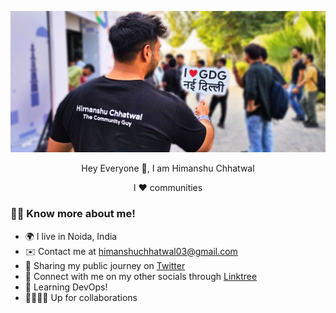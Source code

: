 ![](https://github.com/himanshu1221/himanshu1221/blob/main/Untitled%20design_magicstudio_9ww40jm32ht.png)


<p align="center">
  Hey Everyone 🌻, I am Himanshu Chhatwal
</p>

<p align="center">
  I ❤️ communities  
</p>


<p align="center">

  ### 🧑🏻 Know more about me!
  
  - 🌍 I live in Noida, India
  - ✉️  Contact me at [himanshuchhatwal03@gmail.com](mailto:himanshuchhatwal03@gmail.com)
  - 🚀 Sharing my public journey on [Twitter](https://twitter.com/himanshuchhatw2)
  - 🔗 Connect with me on my other socials through [Linktree](https://linktr.ee/himanshu_chhatwal)
  - 🧠 Learning DevOps!
  - 🫱🏻‍🫲🏻 Up for collaborations

</p>

